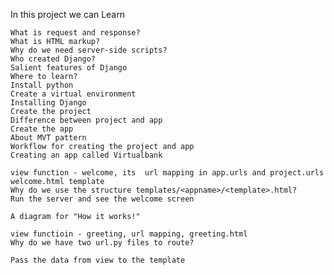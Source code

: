 

In this project we can Learn

    What is request and response?
    What is HTML markup?
    Why do we need server-side scripts?
    Who created Django?
    Salient features of Django
    Where to learn?
    Install python
    Create a virtual environment
    Installing Django
    Create the project
    Difference between project and app
    Create the app
    About MVT pattern
    Workflow for creating the project and app
    Creating an app called Virtualbank
    
    view function - welcome, its  url mapping in app.urls and project.urls
    welcome.html template
    Why do we use the structure templates/<appname>/<template>.html?
    Run the server and see the welcome screen
    
    A diagram for "How it works!"
    
    view functioin - greeting, url mapping, greeting.html
    Why do we have two url.py files to route?
    
    Pass the data from view to the template
    
    
